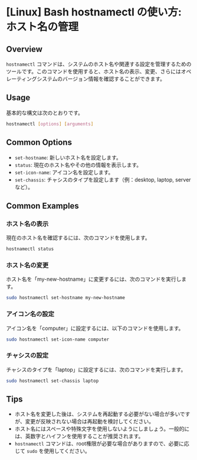 # [Linux] Bash hostnamectl の使い方: ホスト名の管理

## Overview
`hostnamectl` コマンドは、システムのホスト名や関連する設定を管理するためのツールです。このコマンドを使用すると、ホスト名の表示、変更、さらにはオペレーティングシステムのバージョン情報を確認することができます。

## Usage
基本的な構文は次のとおりです。

```bash
hostnamectl [options] [arguments]
```

## Common Options
- `set-hostname`: 新しいホスト名を設定します。
- `status`: 現在のホスト名やその他の情報を表示します。
- `set-icon-name`: アイコン名を設定します。
- `set-chassis`: チャシスのタイプを設定します（例：desktop, laptop, serverなど）。

## Common Examples

### ホスト名の表示
現在のホスト名を確認するには、次のコマンドを使用します。

```bash
hostnamectl status
```

### ホスト名の変更
ホスト名を「my-new-hostname」に変更するには、次のコマンドを実行します。

```bash
sudo hostnamectl set-hostname my-new-hostname
```

### アイコン名の設定
アイコン名を「computer」に設定するには、以下のコマンドを使用します。

```bash
sudo hostnamectl set-icon-name computer
```

### チャシスの設定
チャシスのタイプを「laptop」に設定するには、次のコマンドを実行します。

```bash
sudo hostnamectl set-chassis laptop
```

## Tips
- ホスト名を変更した後は、システムを再起動する必要がない場合が多いですが、変更が反映されない場合は再起動を検討してください。
- ホスト名にはスペースや特殊文字を使用しないようにしましょう。一般的には、英数字とハイフンを使用することが推奨されます。
- `hostnamectl` コマンドは、root権限が必要な場合がありますので、必要に応じて `sudo` を使用してください。